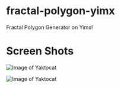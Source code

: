 # fractal-polygon-yimx
 Fractal Polygon Generator on Yimx!
# Screen Shots
![Image of Yaktocat](https://i.hizliresim.com/C9edBn.png)

![Image of Yaktocat](https://i.hizliresim.com/qcbkPu.png)
